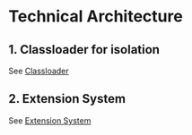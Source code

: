 Technical Architecture
===

## 1. Classloader for isolation

See [Classloader](classloader.md)

## 2. Extension System

See [Extension System](extension.md)
